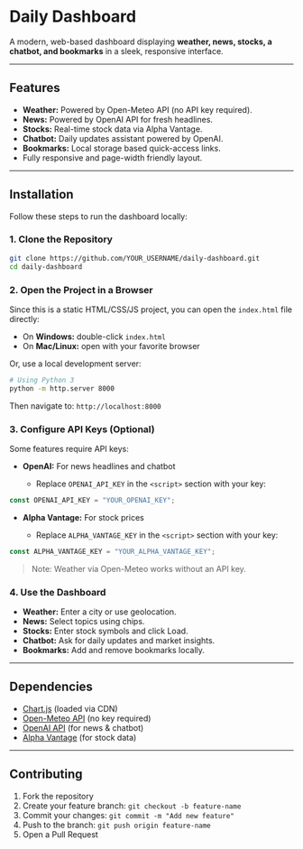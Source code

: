 
# Daily Dashboard

A modern, web-based dashboard displaying **weather, news, stocks, a chatbot, and bookmarks** in a sleek, responsive interface.

---

## Features

* **Weather:** Powered by Open-Meteo API (no API key required).
* **News:** Powered by OpenAI API for fresh headlines.
* **Stocks:** Real-time stock data via Alpha Vantage.
* **Chatbot:** Daily updates assistant powered by OpenAI.
* **Bookmarks:** Local storage based quick-access links.
* Fully responsive and page-width friendly layout.

---

## Installation

Follow these steps to run the dashboard locally:

### 1. Clone the Repository

```bash
git clone https://github.com/YOUR_USERNAME/daily-dashboard.git
cd daily-dashboard
```

### 2. Open the Project in a Browser

Since this is a static HTML/CSS/JS project, you can open the `index.html` file directly:

* On **Windows:** double-click `index.html`
* On **Mac/Linux:** open with your favorite browser

Or, use a local development server:

```bash
# Using Python 3
python -m http.server 8000
```

Then navigate to: `http://localhost:8000`

### 3. Configure API Keys (Optional)

Some features require API keys:

* **OpenAI:** For news headlines and chatbot

  * Replace `OPENAI_API_KEY` in the `<script>` section with your key:

```js
const OPENAI_API_KEY = "YOUR_OPENAI_KEY";
```

* **Alpha Vantage:** For stock prices

  * Replace `ALPHA_VANTAGE_KEY` in the `<script>` section with your key:

```js
const ALPHA_VANTAGE_KEY = "YOUR_ALPHA_VANTAGE_KEY";
```

> Note: Weather via Open-Meteo works without an API key.

### 4. Use the Dashboard

* **Weather:** Enter a city or use geolocation.
* **News:** Select topics using chips.
* **Stocks:** Enter stock symbols and click Load.
* **Chatbot:** Ask for daily updates and market insights.
* **Bookmarks:** Add and remove bookmarks locally.

---

## Dependencies

* [Chart.js](https://www.chartjs.org/) (loaded via CDN)
* [Open-Meteo API](https://open-meteo.com/) (no key required)
* [OpenAI API](https://openai.com/) (for news & chatbot)
* [Alpha Vantage](https://www.alphavantage.co/) (for stock data)

---

## Contributing

1. Fork the repository
2. Create your feature branch: `git checkout -b feature-name`
3. Commit your changes: `git commit -m "Add new feature"`
4. Push to the branch: `git push origin feature-name`
5. Open a Pull Request


